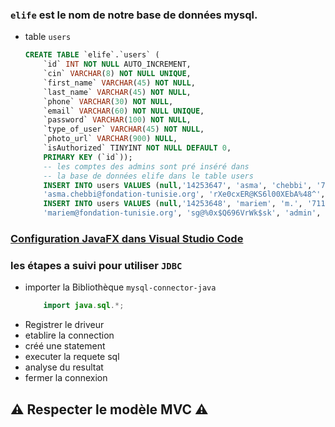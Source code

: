 ### `elife` est le nom de notre base de données mysql.
- table `users`
    ```sql
    CREATE TABLE `elife`.`users` (
        `id` INT NOT NULL AUTO_INCREMENT,
        `cin` VARCHAR(8) NOT NULL UNIQUE,
        `first_name` VARCHAR(45) NOT NULL,
        `last_name` VARCHAR(45) NOT NULL,
        `phone` VARCHAR(30) NOT NULL,
        `email` VARCHAR(60) NOT NULL UNIQUE,
        `password` VARCHAR(100) NOT NULL,
        `type_of_user` VARCHAR(45) NOT NULL,
        `photo_url` VARCHAR(900) NULL,
        `isAuthorized` TINYINT NOT NULL DEFAULT 0,
        PRIMARY KEY (`id`));
        -- les comptes des admins sont pré inséré dans 
        -- la base de données elife dans le table users
        INSERT INTO users VALUES (null,'14253647', 'asma', 'chebbi', '71130172', 
        'asma.chebbi@fondation-tunisie.org', 'rXe0cxER@KS6l00XEbA%48^', 'admin', null, 1);
        INSERT INTO users VALUES (null,'14253648', 'mariem', 'm.', '71130172', 
        'mariem@fondation-tunisie.org', 'sg@%0x$Q696VrWk$sk', 'admin', null, 1);
    ```
### [Configuration JavaFX dans Visual Studio Code](https://openjfx.io/openjfx-docs/#IDE-VSCode)

### les étapes a suivi pour utiliser `JDBC`
- importer la Bibliothèque `mysql-connector-java` 
    ```java 
        import java.sql.*; 
    ```
- Registrer le driveur
- etablire la connection
- créé une statement
- executer la requete sql
- analyse du resultat
- fermer la connexion
## :warning: Respecter le modèle MVC :warning:
